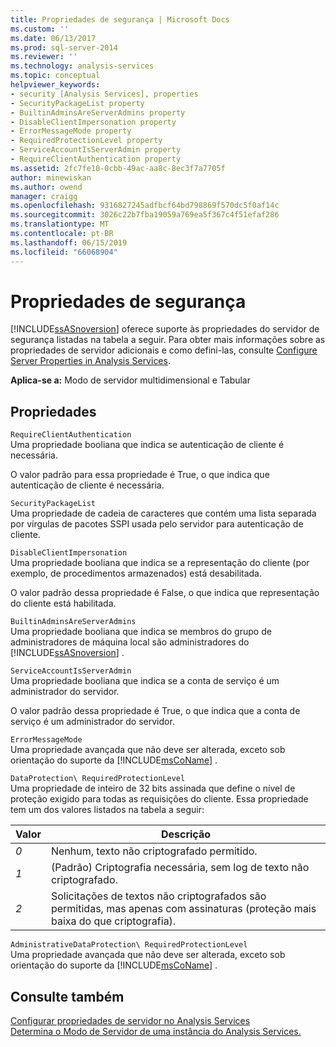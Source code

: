 ```yaml
---
title: Propriedades de segurança | Microsoft Docs
ms.custom: ''
ms.date: 06/13/2017
ms.prod: sql-server-2014
ms.reviewer: ''
ms.technology: analysis-services
ms.topic: conceptual
helpviewer_keywords:
- security [Analysis Services], properties
- SecurityPackageList property
- BuiltinAdminsAreServerAdmins property
- DisableClientImpersonation property
- ErrorMessageMode property
- RequiredProtectionLevel property
- ServiceAccountIsServerAdmin property
- RequireClientAuthentication property
ms.assetid: 2fc7fe10-0cbb-49ac-aa8c-8ec3f7a7705f
author: minewiskan
ms.author: owend
manager: craigg
ms.openlocfilehash: 9316827245adfbcf64bd798869f570dc5f0af14c
ms.sourcegitcommit: 3026c22b7fba19059a769ea5f367c4f51efaf286
ms.translationtype: MT
ms.contentlocale: pt-BR
ms.lasthandoff: 06/15/2019
ms.locfileid: "66068904"
---
```

# <a name="security-properties"></a>Propriedades de segurança
  [!INCLUDE[ssASnoversion](../../includes/ssasnoversion-md.md)] oferece suporte às propriedades do servidor de segurança listadas na tabela a seguir. Para obter mais informações sobre as propriedades de servidor adicionais e como defini-las, consulte [Configure Server Properties in Analysis Services](server-properties-in-analysis-services.md).  
  
 **Aplica-se a:** Modo de servidor multidimensional e Tabular  
  
## <a name="properties"></a>Propriedades  
 `RequireClientAuthentication`  
 Uma propriedade booliana que indica se autenticação de cliente é necessária.  
  
 O valor padrão para essa propriedade é True, o que indica que autenticação de cliente é necessária.  
  
 `SecurityPackageList`  
 Uma propriedade de cadeia de caracteres que contém uma lista separada por vírgulas de pacotes SSPI usada pelo servidor para autenticação de cliente.  
  
 `DisableClientImpersonation`  
 Uma propriedade booliana que indica se a representação do cliente (por exemplo, de procedimentos armazenados) está desabilitada.  
  
 O valor padrão dessa propriedade é False, o que indica que representação do cliente está habilitada.  
  
 `BuiltinAdminsAreServerAdmins`  
 Uma propriedade booliana que indica se membros do grupo de administradores de máquina local são administradores do [!INCLUDE[ssASnoversion](../../includes/ssasnoversion-md.md)] .  
  
 `ServiceAccountIsServerAdmin`  
 Uma propriedade booliana que indica se a conta de serviço é um administrador do servidor.  
  
 O valor padrão dessa propriedade é True, o que indica que a conta de serviço é um administrador do servidor.  
  
 `ErrorMessageMode`  
 Uma propriedade avançada que não deve ser alterada, exceto sob orientação do suporte da [!INCLUDE[msCoName](../../includes/msconame-md.md)] .  
  
 `DataProtection\ RequiredProtectionLevel`  
 Uma propriedade de inteiro de 32 bits assinada que define o nível de proteção exigido para todas as requisições do cliente. Essa propriedade tem um dos valores listados na tabela a seguir:  
  
|Valor|Descrição|  
|-----------|-----------------|  
|*0*|Nenhum, texto não criptografado permitido.|  
|*1*|(Padrão) Criptografia necessária, sem log de texto não criptografado.|  
|*2*|Solicitações de textos não criptografados são permitidas, mas apenas com assinaturas (proteção mais baixa do que criptografia).|  
  
 `AdministrativeDataProtection\ RequiredProtectionLevel`  
 Uma propriedade avançada que não deve ser alterada, exceto sob orientação do suporte da [!INCLUDE[msCoName](../../includes/msconame-md.md)] .  
  
## <a name="see-also"></a>Consulte também  
 [Configurar propriedades de servidor no Analysis Services](server-properties-in-analysis-services.md)   
 [Determina o Modo de Servidor de uma instância do Analysis Services.](../instances/determine-the-server-mode-of-an-analysis-services-instance.md)  
  
  

